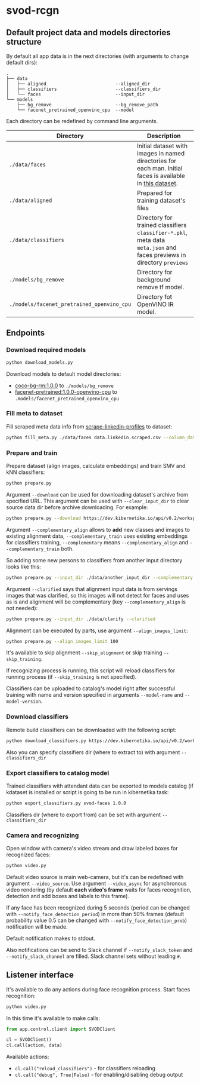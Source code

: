 # svod-rcgn

## Default project data and models directories structure

By default all app data is in the next directories (with arguments to change default dirs):
```
.
├── data
│   ├── aligned                          --aligned_dir
│   ├── classifiers                      --classifiers_dir
│   └── faces                            --input_dir
└── models
    ├── bg_remove                        --bg_remove_path
    └── facenet_pretrained_openvino_cpu  --model
```
Each directory can be redefined by command line arguments.

| Directory | Description |
|-----------|-------------|
| `./data/faces` | Initial dataset with images in named directories for each man. Initial faces is available in [this dataset](https://dev.kibernetika.io/svod/catalog/dataset/svod-faces/versions/1.0.0). |
| `./data/aligned` | Prepared for training dataset's files |
| `./data/classifiers` | Directory for trained classifiers `classifier-*.pkl`, meta data `meta.json` and faces previews in directory `previews` |
| `./models/bg_remove` | Directory for background remove tf model. |
| `./models/facenet_pretrained_openvino_cpu` | Directory fot OpenVINO IR model. |

## Endpoints

### Download required models

```bash
python download_models.py
```
Download models to default model directories:
* [coco-bg-rm:1.0.0](https://dev.kibernetika.io/kuberlab-demo/catalog/mlmodel/coco-bg-rm/versions/1.0.0) to `./models/bg_remove`
* [facenet-pretrained:1.0.0-openvino-cpu](https://dev.kibernetika.io/kuberlab-demo/catalog/mlmodel/facenet-pretrained/versions/1.0.0-openvino-cpu) to `.models/facenet_pretrained_openvino_cpu`

### Fill meta to dataset

Fill scraped meta data info from [scrape-linkedin-profiles](https://github.com/monstarnn/scrape-linkedin-profiles) to dataset: 
```bash
python fill_meta.py ./data/faces data.linkedin.scraped.csv --column_data name=0 position=1 company=2 linkedin=3 positions=5 companies=6 links=7
```

### Prepare and train

Prepare dataset (align images, calculate embeddings) and train SMV and kNN classifiers:
```bash
python prepare.py
```
Argument `--download` can be used for downloading dataset's archive from specified URL.
This argument can be used with `--clear_input_dir` to clear source data dir before archive downloading. For example:
```bash
python prepare.py --download https://dev.kibernetika.io/api/v0.2/workspace/kuberlab-demo/dataset/faces-svod/versions/0.0.1/download/dataset-faces-svod-0.0.1.tar --clear_input_dir 
```
Argument `--complementary_align` allows to **add** new classes and images to existing alignment data,
`--complementary_train` uses existing embeddings for classifiers training, `--complementary` means `--complementary_align` and `--complementary_train` both.

So adding some new persons to classifiers from another input directory looks like this: 
```bash
python prepare.py --input_dir ./data/another_input_dir --complementary
```
Argument `--clarified` says that alignment input data is from servings images that was clarified, so this images will not detect for faces and uses as is and alignment will be complementary (key `--complementary_align` is not needed):
```bash
python prepare.py --input_dir ./data/clarify --clarified
```
Alignment can be executed by parts, use argument `--align_images_limit`:
```bash
python prepare.py --align_images_limit 100
```

It's available to skip alignment `--skip_alignment` or skip training `--skip_training`.

If recognizing process is running, this script will reload classifiers for running process (if `--skip_training` is not specified).

Classifiers can be uploaded to catalog's model right after successful training with name and version specified in arguments `--model-name` and `--model-version`.

### Download classifiers

Remote build classifiers can be downloaded with the following script:
```bash
python download_classifiers.py https://dev.kibernetika.io/api/v0.2/workspace/svod/mlmodel/svod-rcgn-3/versions/1.0.0/download/model-svod-rcgn-3-1.0.0.tar
```
Also you can specify classifiers dir (where to extract to) with argument `--classifiers_dir`

### Export classifiers to catalog model

Trained classifiers with attendant data can be exported to models catalog (if kdataset is installed or script is going to be run in kibernetika task:
```bash
python export_classifiers.py svod-faces 1.0.0
```
Classifiers dir (where to export from) can be set with argument `--classifiers_dir`

### Camera and recognizing

Open window with camera's video stream and draw labeled boxes for recognized faces: 

```bash
python video.py
```

Default video source is main web-camera, but it's can be redefined with argument `--video_source`.
Use argument `--video_async` for asynchronous video rendering (by default **each video's frame** waits for faces recognition, detection and add boxes and labels to this frame).

If any face has been recognized during 5 seconds (period can be changed with `--notify_face_detection_period`)
in more than 50% frames (default probability value 0.5 can be changed with `--notify_face_detection_prob`)
notification will be made.

Default notification makes to stdout.

Also notifications can be send to Slack channel if `--notify_slack_token` and `--notify_slack_channel` are filled.
Slack channel sets without leading `#`.


## Listener interface

It's available to do any actions during face recognition process.
Start faces recognition:
```bash
python video.py
```

In this time it's available to make calls:
```python
from app.control.client import SVODClient

cl = SVODClient()
cl.call(action, data)
```

Available actions:
* `cl.call("reload_classifiers")` - for classifiers reloading
* `cl.call("debug", True|False)` - for enabling/disabling debug output
